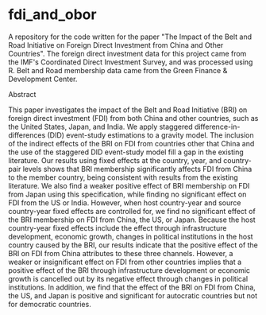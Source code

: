 # fdi_and_obor
A repository for the code written for the paper "The Impact of the Belt and Road Initiative on Foreign Direct Investment from China and Other Countries". The foreign direct investment data for this project came from the IMF's Coordinated Direct Investment Survey, and was processed using R. Belt and Road membership data came from the Green Finance & Development Center.

Abstract

This paper investigates the impact of the Belt and Road Initiative (BRI) on foreign direct investment (FDI) from both China and other countries, such as the United States, Japan, and India. We apply staggered difference-in-differences (DID) event-study estimations to a gravity model. The inclusion of the indirect effects of the BRI on FDI from countries other that China and the use of the staggered DID event-study model fill a gap in the existing literature. Our results using fixed effects at the country, year, and country-pair levels shows that BRI membership significantly affects FDI from China to the member country, being consistent with results from the existing literature. We also find a weaker positive effect of BRI membership on FDI from Japan using this specification, while finding no significant effect on FDI from the US or India. However, when host country-year and source country-year fixed effects are controlled for, we find no significant effect of the BRI membership on FDI from China, the US, or Japan. Because the host country-year fixed effects include the effect through infrastructure development, economic growth, changes in political institutions in the host country caused by the BRI, our results indicate that the positive effect of the BRI on FDI from China attributes to these three channels. However, a weaker or insignificant effect on FDI from other countries implies that a positive effect of the BRI through infrastructure development or economic growth is cancelled out by its negative effect through changes in political institutions. In addition, we find that the effect of the BRI on FDI from China, the US, and Japan is positive and significant for autocratic countries but not for democratic countries.
